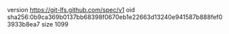 version https://git-lfs.github.com/spec/v1
oid sha256:0b9ca369b0137bb68398f0670eb1e22663d13240e941587b888fef03933b8ea7
size 1099
